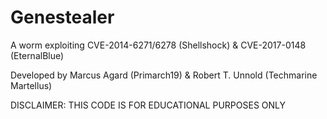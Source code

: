 # Genestealer
A worm exploiting CVE-2014-6271/6278 (Shellshock) & CVE-2017-0148 (EternalBlue)

Developed by Marcus Agard (Primarch19) & Robert T. Unnold (Techmarine Martellus)

DISCLAIMER: THIS CODE IS FOR EDUCATIONAL PURPOSES ONLY
